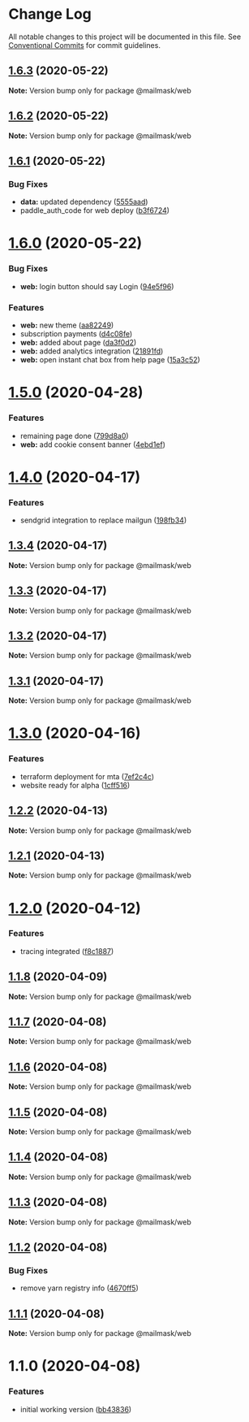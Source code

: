 # Change Log

All notable changes to this project will be documented in this file.
See [Conventional Commits](https://conventionalcommits.org) for commit guidelines.

## [1.6.3](https://github.com/hiddentao/mailmask/compare/v1.6.2...v1.6.3) (2020-05-22)

**Note:** Version bump only for package @mailmask/web





## [1.6.2](https://github.com/hiddentao/mailmask/compare/v1.6.1...v1.6.2) (2020-05-22)

**Note:** Version bump only for package @mailmask/web





## [1.6.1](https://github.com/hiddentao/mailmask/compare/v1.6.0...v1.6.1) (2020-05-22)


### Bug Fixes

* **data:** updated dependency ([5555aad](https://github.com/hiddentao/mailmask/commit/5555aadcf52ff2500c85b27d0b11bfb01eb07e43))
* paddle_auth_code for web deploy ([b3f6724](https://github.com/hiddentao/mailmask/commit/b3f6724cb9ab4bf0847274385f1ce9866be2cbff))





# [1.6.0](https://github.com/hiddentao/mailmask/compare/v1.5.0...v1.6.0) (2020-05-22)


### Bug Fixes

* **web:** login button should say Login ([94e5f96](https://github.com/hiddentao/mailmask/commit/94e5f96cf896b8ba7a8492ce5451342ba93c10cd))


### Features

* **web:** new theme ([aa82249](https://github.com/hiddentao/mailmask/commit/aa82249495804fa9f932cc899ccf70aa11c15f46))
* subscription payments ([d4c08fe](https://github.com/hiddentao/mailmask/commit/d4c08fe04e8630565e6227c30f3694a8e18ba47d))
* **web:** added about page ([da3f0d2](https://github.com/hiddentao/mailmask/commit/da3f0d2ee1760c3ca0ff5f8ae0dab20d68ecfc2e))
* **web:** added analytics integration ([21891fd](https://github.com/hiddentao/mailmask/commit/21891fdd3c7329b44a878977a0c352d54d36c41b))
* **web:** open instant chat box from help page ([15a3c52](https://github.com/hiddentao/mailmask/commit/15a3c52c1912048ffd153592d0d78f77d64a111a))





# [1.5.0](https://github.com/hiddentao/mailmask/compare/v1.4.0...v1.5.0) (2020-04-28)


### Features

* remaining page done ([799d8a0](https://github.com/hiddentao/mailmask/commit/799d8a071176b71068df65117e1b856c35e821d3))
* **web:** add cookie consent banner ([4ebd1ef](https://github.com/hiddentao/mailmask/commit/4ebd1efd388cdc488df7a4c735bbc1c497f343c7))





# [1.4.0](https://github.com/hiddentao/mailmask/compare/v1.3.4...v1.4.0) (2020-04-17)


### Features

* sendgrid integration to replace mailgun ([198fb34](https://github.com/hiddentao/mailmask/commit/198fb34bc0a32822cb4f4800c5e2f351a435f0bc))





## [1.3.4](https://github.com/hiddentao/mailmask/compare/v1.3.3...v1.3.4) (2020-04-17)

**Note:** Version bump only for package @mailmask/web





## [1.3.3](https://github.com/hiddentao/mailmask/compare/v1.3.2...v1.3.3) (2020-04-17)

**Note:** Version bump only for package @mailmask/web





## [1.3.2](https://github.com/hiddentao/mailmask/compare/v1.3.1...v1.3.2) (2020-04-17)

**Note:** Version bump only for package @mailmask/web





## [1.3.1](https://github.com/hiddentao/mailmask/compare/v1.3.0...v1.3.1) (2020-04-17)

**Note:** Version bump only for package @mailmask/web





# [1.3.0](https://github.com/hiddentao/mailmask/compare/v1.2.0...v1.3.0) (2020-04-16)


### Features

* terraform deployment for mta ([7ef2c4c](https://github.com/hiddentao/mailmask/commit/7ef2c4cd340290afe9cf2977aaa86ee5eae67145))
* website ready for alpha ([1cff516](https://github.com/hiddentao/mailmask/commit/1cff5160e421b8ec3c2f5f8f18810979cd0a87c9))





## [1.2.2](https://github.com/hiddentao/mailmask/compare/v1.2.1...v1.2.2) (2020-04-13)

**Note:** Version bump only for package @mailmask/web





## [1.2.1](https://github.com/hiddentao/mailmask/compare/v1.2.0...v1.2.1) (2020-04-13)

**Note:** Version bump only for package @mailmask/web





# [1.2.0](https://github.com/hiddentao/mailmask/compare/v1.1.8...v1.2.0) (2020-04-12)


### Features

* tracing integrated ([f8c1887](https://github.com/hiddentao/mailmask/commit/f8c1887d601ee7f9999ac44fcf45da7eeb81b4f4))





## [1.1.8](https://github.com/hiddentao/mailmask/compare/v1.1.7...v1.1.8) (2020-04-09)

**Note:** Version bump only for package @mailmask/web





## [1.1.7](https://github.com/hiddentao/mailmask/compare/v1.1.6...v1.1.7) (2020-04-08)

**Note:** Version bump only for package @mailmask/web





## [1.1.6](https://github.com/hiddentao/mailmask/compare/v1.1.5...v1.1.6) (2020-04-08)

**Note:** Version bump only for package @mailmask/web





## [1.1.5](https://github.com/hiddentao/mailmask/compare/v1.1.4...v1.1.5) (2020-04-08)

**Note:** Version bump only for package @mailmask/web





## [1.1.4](https://github.com/hiddentao/mailmask/compare/v1.1.3...v1.1.4) (2020-04-08)

**Note:** Version bump only for package @mailmask/web





## [1.1.3](https://github.com/hiddentao/mailmask/compare/v1.1.2...v1.1.3) (2020-04-08)

**Note:** Version bump only for package @mailmask/web





## [1.1.2](https://github.com/hiddentao/mailmask/compare/v1.1.1...v1.1.2) (2020-04-08)


### Bug Fixes

* remove yarn registry info ([4670ff5](https://github.com/hiddentao/mailmask/commit/4670ff505663044f9d168aa24bcd342dfaaf314d))





## [1.1.1](https://github.com/hiddentao/mailmask/compare/v1.1.0...v1.1.1) (2020-04-08)

**Note:** Version bump only for package @mailmask/web





# 1.1.0 (2020-04-08)


### Features

* initial working version ([bb43836](https://github.com/hiddentao/mailmask/commit/bb43836c2e533aa60f4820028724e23dc204b582))
